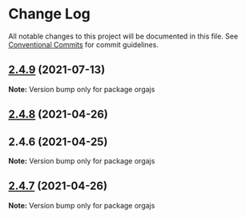 # Change Log

All notable changes to this project will be documented in this file.
See [Conventional Commits](https://conventionalcommits.org) for commit guidelines.

## [2.4.9](https://github.com/orgapp/orgajs/compare/v2.4.8...v2.4.9) (2021-07-13)

**Note:** Version bump only for package orgajs

## [2.4.8](https://github.com/orgapp/orgajs/compare/v2.4.7...v2.4.8) (2021-04-26)

## 2.4.6 (2021-04-25)

**Note:** Version bump only for package orgajs

## [2.4.7](https://github.com/orgapp/orgajs/compare/v2.4.6...v2.4.7) (2021-04-26)

**Note:** Version bump only for package orgajs
